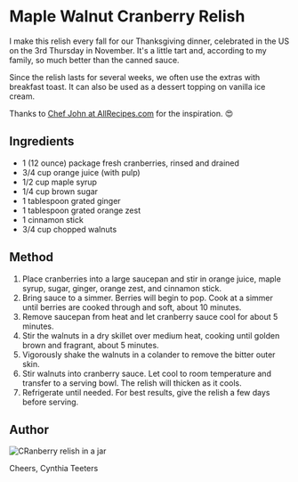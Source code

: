 # Maple Walnut Cranberry Relish

I make this relish every fall for our Thanksgiving dinner, celebrated in the US on the 3rd Thursday in November. It's a little tart and, according to my family, so much better than the canned sauce.

Since the relish lasts for several weeks, we often use the extras with breakfast toast. It can also be used as a dessert topping on vanilla ice cream.

Thanks to [Chef John at AllRecipes.com](https://www.allrecipes.com/recipe/235618/maple-walnut-cranberry-sauce/) for the inspiration. 😍

## Ingredients

- 1 (12 ounce) package fresh cranberries, rinsed and drained
- 3/4 cup orange juice (with pulp)
- 1/2 cup maple syrup
- 1/4 cup brown sugar
- 1 tablespoon grated ginger
- 1 tablespoon grated orange zest
- 1 cinnamon stick
- 3/4 cup chopped walnuts

## Method

1. Place cranberries into a large saucepan and stir in orange juice, maple syrup, sugar, ginger, orange zest, and cinnamon stick.
2. Bring sauce to a simmer. Berries will begin to pop. Cook at a simmer until berries are cooked through and soft, about 10 minutes.
3. Remove saucepan from heat and let cranberry sauce cool for about 5 minutes.
4. Stir the walnuts in a dry skillet over medium heat, cooking until golden brown and fragrant, about 5 minutes.
5. Vigorously shake the walnuts in a colander to remove the bitter outer skin.
6. Stir walnuts into cranberry sauce. Let cool to room temperature and transfer to a serving bowl. The relish will thicken as it cools.
7. Refrigerate until needed. For best results, give the relish a few days before serving.

## Author

![CRanberry relish in a jar](https://user-images.githubusercontent.com/13385801/132106255-8aba083c-8eec-4047-beef-f6c187e17f93.jpg)



Cheers, Cynthia Teeters
